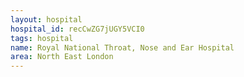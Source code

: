 ```yaml
---
layout: hospital
hospital_id: recCwZG7jUGY5VCI0
tags: hospital
name: Royal National Throat, Nose and Ear Hospital
area: North East London
---
```


